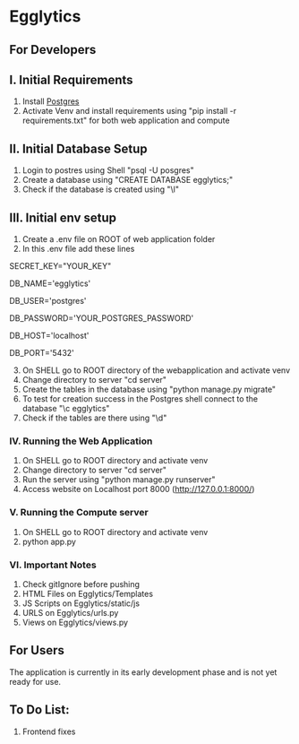 # Egglytics

## For Developers
## I. Initial Requirements
1. Install [Postgres](https://www.postgresql.org/download/)
2. Activate Venv and install requirements using "pip install -r requirements.txt" for both web application and compute

## II. Initial Database Setup
1. Login to postres using Shell "psql -U posgres"
2. Create a database using "CREATE DATABASE egglytics;"
3. Check if the database is created using "\l"

## III. Initial env setup
1. Create a .env file on ROOT of web application folder
2. In this .env file add these lines

SECRET_KEY="YOUR_KEY"

DB_NAME='egglytics'

DB_USER='postgres'

DB_PASSWORD='YOUR_POSTGRES_PASSWORD'

DB_HOST='localhost'

DB_PORT='5432'

3. On SHELL go to ROOT directory of the webapplication and activate venv
4. Change directory to server "cd server"
5. Create the tables in the database using "python manage.py migrate"
6. To test for creation success in the Postgres shell connect to the database "\c egglytics"
7. Check if the tables are there using "\d"
   
### IV. Running the Web Application
1. On SHELL go to ROOT directory and activate venv
2. Change directory to server "cd server"
3. Run the server using "python manage.py runserver"
4. Access website on Localhost port 8000 (http://127.0.0.1:8000/)

### V. Running the Compute server
1. On SHELL go to ROOT directory and activate venv
2. python app.py

### VI. Important Notes
1. Check gitIgnore before pushing
2. HTML Files on Egglytics/Templates
3. JS Scripts on Egglytics/static/js
4. URLS on Egglytics/urls.py
5. Views on Egglytics/views.py

## For Users
The application is currently in its early development phase and is not yet ready for use.

## To Do List:
1. Frontend fixes
